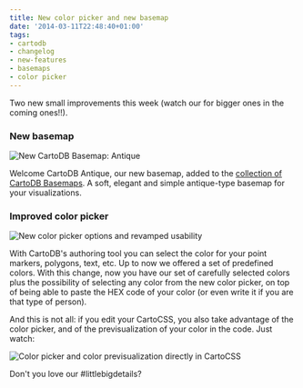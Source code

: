 ```yaml
---
title: New color picker and new basemap
date: '2014-03-11T22:48:40+01:00'
tags:
- cartodb
- changelog
- new-features
- basemaps
- color picker
---
```


Two new small improvements  this week (watch our for bigger ones in the coming ones!!).

### New basemap

<img src="http://i.imgur.com/qd1akaY.gif" alt="New CartoDB Basemap: Antique"/>

Welcome CartoDB Antique, our new basemap, added to the <a href="http://blog.cartodb.com/post/67460068881/cartodb-makes-it-easy-to-add-the-perfect-basemap-to">collection of CartoDB Basemaps</a>. A soft, elegant and simple antique-type basemap for your visualizations.

### Improved color picker

<img src="http://i.imgur.com/OhZY1pA.gif" alt="New color picker options and revamped usability"/>

With CartoDB's authoring tool you can select the color for your point markers, polygons, text, etc. Up to now we offered a set of predefined colors. With this change, now you have our set of carefully selected colors plus the possibility of selecting any color from the new color picker, on top of being able to paste the HEX code of your color (or even write it if you are that type of person).

And this is not all: if you edit your CartoCSS, you also take advantage of the color picker, and of the previsualization of your color in the code. Just watch:

<img src="http://i.imgur.com/8yWZS3x.gif" alt="Color picker and color previsualization directly in CartoCSS"/>

Don't you love our #littlebigdetails?
